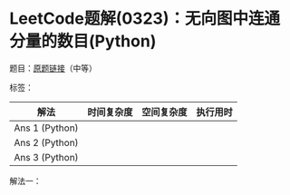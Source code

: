 # LeetCode题解(0323)：无向图中连通分量的数目(Python)

题目：[原题链接](https://leetcode-cn.com/problems/number-of-connected-components-in-an-undirected-graph/)（中等）

标签：

| 解法           | 时间复杂度 | 空间复杂度 | 执行用时 |
| -------------- | ---------- | ---------- | -------- |
| Ans 1 (Python) |            |            |          |
| Ans 2 (Python) |            |            |          |
| Ans 3 (Python) |            |            |          |

解法一：

